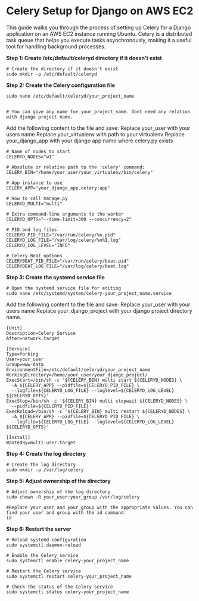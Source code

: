 # Celery Setup for Django on AWS EC2

This guide walks you through the process of setting up Celery for a Django application on an AWS EC2 instance running Ubuntu. Celery is a distributed task queue that helps you execute tasks asynchronously, making it a useful tool for handling background processes.

**Step 1: Create /etc/default/celeryd directory if it doesn't exist**


    # Create the directory if it doesn't exist
    sudo mkdir -p /etc/default/celeryd

**Step 2: Create the Celery configuration file**


    sudo nano /etc/default/celeryd/your_project_name


    # You can give any name for your_project_name. Dont need any relation with django project name.

Add the following content to the file and save:
Replace your_user with your users name
Replace your_virtualenv with path to your virtualenv 
Replace your_django_app with your django app name where celery.py exists


    # Name of nodes to start
    CELERYD_NODES="w1"

    # Absolute or relative path to the 'celery' command:
    CELERY_BIN="/home/your_user/your_virtualenv/bin/celery"

    # App instance to use
    CELERY_APP="your_django_app.celery:app"

    # How to call manage.py
    CELERYD_MULTI="multi"

    # Extra command-line arguments to the worker
    CELERYD_OPTS="--time-limit=300 --concurrency=2"

    # PID and log files
    CELERYD_PID_FILE="/var/run/celery/%n.pid"
    CELERYD_LOG_FILE="/var/log/celery/%n%I.log"
    CELERYD_LOG_LEVEL="INFO"

    # Celery Beat options
    CELERYBEAT_PID_FILE="/var/run/celery/beat.pid"
    CELERYBEAT_LOG_FILE="/var/log/celery/beat.log"


**Step 3: Create the systemd service file**


    # Open the systemd service file for editing
    sudo nano /etc/systemd/system/celery-your_project_name.service


Add the following content to the file and save:
Replace your_user with your users name
Replace your_django_project with your django project directory name.


    [Unit]
    Description=Celery Service
    After=network.target

    [Service]
    Type=forking
    User=your_user
    Group=www-data
    EnvironmentFile=/etc/default/celeryd/your_project_name
    WorkingDirectory=/home/your_user/your_django_project/
    ExecStart=/bin/sh -c '${CELERY_BIN} multi start ${CELERYD_NODES} \
      -A ${CELERY_APP} --pidfile=${CELERYD_PID_FILE} \
      --logfile=${CELERYD_LOG_FILE} --loglevel=${CELERYD_LOG_LEVEL} ${CELERYD_OPTS}'
    ExecStop=/bin/sh -c '${CELERY_BIN} multi stopwait ${CELERYD_NODES} \
      --pidfile=${CELERYD_PID_FILE}'
    ExecReload=/bin/sh -c '${CELERY_BIN} multi restart ${CELERYD_NODES} \
      -A ${CELERY_APP} --pidfile=${CELERYD_PID_FILE} \
      --logfile=${CELERYD_LOG_FILE} --loglevel=${CELERYD_LOG_LEVEL} ${CELERYD_OPTS}'

    [Install]
    WantedBy=multi-user.target


**Step 4: Create the log directory**


    # Create the log directory
    sudo mkdir -p /var/log/celery


**Step 5: Adjust ownership of the directory**


    # Adjust ownership of the log directory
    sudo chown -R your_user:your_group /var/log/celery

    #Replace your_user and your_group with the appropriate values. You can find your user and group with the id command:
    id


**Step 6: Restart the server**


    # Reload systemd configuration
    sudo systemctl daemon-reload

    # Enable the Celery service
    sudo systemctl enable celery-your_project_name

    # Restart the Celery service
    sudo systemctl restart celery-your_project_name

    # Check the status of the Celery service
    sudo systemctl status celery-your_project_name


    
